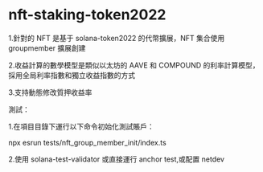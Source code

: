 # nft-staking-token2022

1.針對的 NFT 是基于 solana-token2022 的代幣擴展，NFT 集合使用 groupmember 擴展創建

2.收益計算的數學模型是類似以太坊的 AAVE 和 COMPOUND 的利率計算模型，採用全局利率指數和獨立收益指數的方式

3.支持動態修改質押收益率

測試：

1.在項目目錄下運行以下命令初始化測試賬戶：

npx esrun tests/nft_group_member_init/index.ts

2.使用 solana-test-validator 或直接運行 anchor test,或配置 netdev

